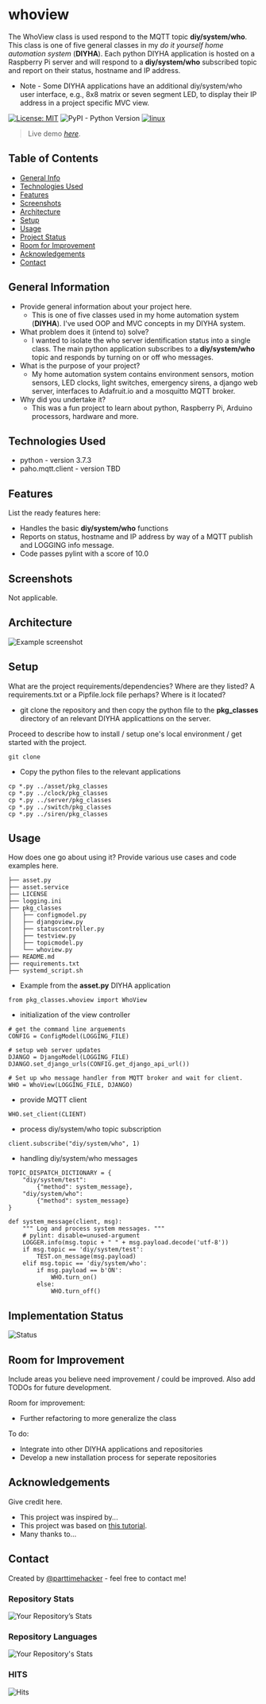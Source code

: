 # whoview
The WhoView class is used respond to the MQTT topic **diy/system/who**. This class is one of five general classes in my *do it yourself home automation system* (**DIYHA**). Each python DIYHA application is hosted on a Raspberry Pi server and will respond to a **diy/system/who** subscribed topic and report on their status, hostname and IP address. 
- Note - Some DIYHA applications have an additional diy/system/who user interface, e.g., 8x8 matrix or seven segment LED, to display their IP address in a project specific MVC view. 

[![License: MIT](https://img.shields.io/badge/License-MIT-yellow.svg)](https://opensource.org/licenses/MIT)
![PyPI - Python Version](https://img.shields.io/pypi/pyversions/Django)
[![linux](https://svgshare.com/i/Zhy.svg)](https://svgshare.com/i/Zhy.svg)

> Live demo [_here_](https://www.example.com). <!-- If you have the project hosted somewhere, include the link here. -->

## Table of Contents
* [General Info](#general-information)
* [Technologies Used](#technologies-used)
* [Features](#features)
* [Screenshots](#screenshots)
* [Architecture](#architecture)
* [Setup](#setup)
* [Usage](#usage)
* [Project Status](#project-status)
* [Room for Improvement](#room-for-improvement)
* [Acknowledgements](#acknowledgements)
* [Contact](#contact)
<!-- * [License](#license) -->


## General Information
- Provide general information about your project here.
  - This is one of five classes used in my home automation system (**DIYHA**). I've used OOP and MVC concepts in my DIYHA system. 
- What problem does it (intend to) solve?
  - I wanted to isolate the who server identification status into a single class. The main python application subscribes to a **diy/system/who** topic and responds by turning on or off who messages.
- What is the purpose of your project?
  - My home automation system contains environment sensors, motion sensors, LED clocks, light switches, emergency sirens, a django web server, interfaces to Adafruit.io and a mosquitto MQTT broker.
- Why did you undertake it?
  - This was a fun project to learn about python, Raspberry Pi, Arduino processors, hardware and more.
<!-- You don't have to answer all the questions - just the ones relevant to your project. -->

## Technologies Used
- python - version 3.7.3
- paho.mqtt.client - version TBD

## Features
List the ready features here:
- Handles the basic **diy/system/who** functions
- Reports on status, hostname and IP address by way of a MQTT publish and LOGGING info message.
- Code passes pylint with a score of 10.0

## Screenshots
Not applicable.
<!-- ![Example screenshot](./diyhadiagram.png)-->
<!-- If you have screenshots you'd like to share, include them here. -->

## Architecture
![Example screenshot](./diyhadiagram.png)
<!-- If you have screenshots you'd like to share, include them here. -->

## Setup
What are the project requirements/dependencies? Where are they listed? A requirements.txt or a Pipfile.lock file perhaps? Where is it located?
- git clone the repository and then copy the python file to the **pkg_classes** directory of an relevant DIYHA applicattions on the server.

Proceed to describe how to install / setup one's local environment / get started with the project.
```
git clone
```
- Copy the python files to the relevant applications
```
cp *.py ../asset/pkg_classes
cp *.py ../clock/pkg_classes
cp *.py ../server/pkg_classes
cp *.py ../switch/pkg_classes
cp *.py ../siren/pkg_classes
```

## Usage
How does one go about using it?
Provide various use cases and code examples here.

```
├── asset.py
├── asset.service
├── LICENSE
├── logging.ini
├── pkg_classes
│   ├── configmodel.py
│   ├── djangoview.py
│   ├── statuscontroller.py
│   ├── testview.py
│   ├── topicmodel.py
│   └── whoview.py
├── README.md
├── requirements.txt
├── systemd_script.sh
```
- Example from the **asset.py** DIYHA application
```
from pkg_classes.whoview import WhoView
```
- initialization of the view controller
```
# get the command line arguements
CONFIG = ConfigModel(LOGGING_FILE)

# setup web server updates
DJANGO = DjangoModel(LOGGING_FILE)
DJANGO.set_django_urls(CONFIG.get_django_api_url())

# Set up who message handler from MQTT broker and wait for client.
WHO = WhoView(LOGGING_FILE, DJANGO)
```
- provide MQTT client
```
WHO.set_client(CLIENT)
```
- process diy/system/who topic subscription
```
client.subscribe("diy/system/who", 1)
```
- handling diy/system/who messages
```
TOPIC_DISPATCH_DICTIONARY = {
    "diy/system/test":
        {"method": system_message},
    "diy/system/who":
        {"method": system_message}
}

def system_message(client, msg):
    """ Log and process system messages. """
    # pylint: disable=unused-argument
    LOGGER.info(msg.topic + " " + msg.payload.decode('utf-8'))
    if msg.topic == 'diy/system/test':
        TEST.on_message(msg.payload)
    elif msg.topic == 'diy/system/who':
        if msg.payload == b'ON':
            WHO.turn_on()
        else:
            WHO.turn_off()
```

## Implementation Status
![Status](https://progress-bar.dev/80/?title=progress)


## Room for Improvement
Include areas you believe need improvement / could be improved. Also add TODOs for future development.

Room for improvement:
- Further refactoring to more generalize the class

To do:
- Integrate into other DIYHA applications and repositories
- Develop a new installation process for seperate repositories


## Acknowledgements
Give credit here.
- This project was inspired by...
- This project was based on [this tutorial](https://www.example.com).
- Many thanks to...


## Contact
Created by [@parttimehacker](http://parttimehacker.io/) - feel free to contact me!
### Repository Stats
![Your Repository’s Stats](https://github-readme-stats.vercel.app/api?username=parttimehacker&show_icons=true)
### Repository Languages
![Your Repository's Stats](https://github-readme-stats.vercel.app/api/top-langs/?username=parttimehacker&theme=blue-green)
### HITS
![Hits](https://hitcounter.pythonanywhere.com/count/tag.svg?url=https://github.com/parttimehacker)


<!-- Optional -->
<!-- ## License -->
<!-- This project is open source and available under the [... License](). -->

<!-- You don't have to include all sections - just the one's relevant to your project -->
